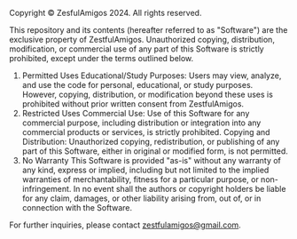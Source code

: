 Copyright © ZesfulAmigos 2024. All rights reserved.

This repository and its contents (hereafter referred to as "Software") are the exclusive property of ZestfulAmigos. Unauthorized copying, distribution, modification, or commercial use of any part of this Software is strictly prohibited, except under the terms outlined below.

1. Permitted Uses
Educational/Study Purposes: Users may view, analyze, and use the code for personal, educational, or study purposes. However, copying, distribution, or modification beyond these uses is prohibited without prior written consent from ZestfulAmigos.
2. Restricted Uses
Commercial Use: Use of this Software for any commercial purpose, including distribution or integration into any commercial products or services, is strictly prohibited.
Copying and Distribution: Unauthorized copying, redistribution, or publishing of any part of this Software, either in original or modified form, is not permitted.
3. No Warranty
This Software is provided "as-is" without any warranty of any kind, express or implied, including but not limited to the implied warranties of merchantability, fitness for a particular purpose, or non-infringement. In no event shall the authors or copyright holders be liable for any claim, damages, or other liability arising from, out of, or in connection with the Software.

For further inquiries, please contact zestfulamigos@gmail.com.

